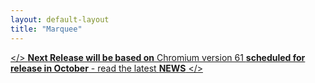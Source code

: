 ```yaml
---
layout: default-layout
title: "Marquee"
---
```


[</> **Next Release will be based on** Chromium version 61 **scheduled for release in October** - read the latest **NEWS** </>](/index.html#news "read the latest News")